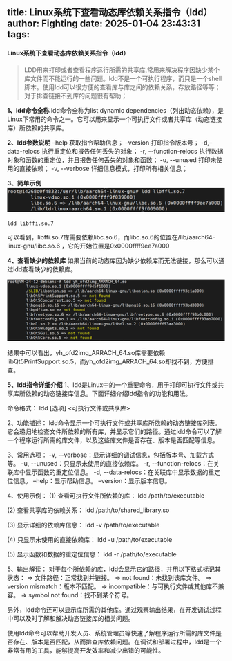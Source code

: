 title: Linux系统下查看动态库依赖关系指令（ldd）
author: Fighting
date: 2025-01-04 23:43:31
tags:
---
#### Linux系统下查看动态库依赖关系指令（ldd）
> LDD用来打印或者查看程序运行所需的共享库,常用来解决程序因缺少某个库文件而不能运行的一些问题。ldd不是一个可执行程序，而只是一个shell脚本。使用ldd可以很方便的查看库与库之间的依赖关系，存放路径等等；对于排查链接不到库的问题很有帮助；

**1、ldd命令全称**
ldd命令全称为list dynamic dependencies（列出动态依赖），是Linux下常用的命令之一。它可以用来显示一个可执行文件或者共享库（动态链接库）所依赖的共享库。

**2、ldd参数说明**
–help 获取指令帮助信息；
–version 打印指令版本号；
-d,–data-relocs 执行重定位和报告任何丢失的对象；
-r, --function-relocs 执行数据对象和函数的重定位，并且报告任何丢失的对象和函数；
-u, --unused 打印未使用的直接依赖；
-v, --verbose 详细信息模式，打印所有相关信息；

**3、简单示例**
![Example Image](/images/pasted-0.png)
```
ldd libffi.so.7
```
可以看到，libffi.so.7库需要依赖libc.so.6，而libc.so.6的位置在/lib/aarch64-linux-gnu/libc.so.6 ，它的开始位置是0x0000ffff9ee7a000

**4、查看缺少的依赖库**
如果当前的动态库因为缺少依赖库而无法链接，那么可以通过ldd查看缺少的依赖库。

![Example Image](/images/pasted-1.png)

结果中可以看出，yh_ofd2img_ARRACH_64.so库需要依赖libQt5PrintSupport.so.5，而yh_ofd2img_ARRACH_64.so却找不到，方便排查。

<!-- more -->

**5、ldd指令详细介绍**
1、ldd是Linux中的一个重要命令，用于打印可执行文件或共享库所依赖的动态链接库信息。下面详细介绍ldd指令的功能和用法。

命令格式： ldd [选项] <可执行文件或共享库>

2、功能描述： ldd命令显示一个可执行文件或共享库所依赖的动态链接库列表。它会递归地检查文件所依赖的所有库，并显示它们的路径。通过ldd命令可以了解一个程序运行所需的库文件，以及这些库文件是否存在、版本是否匹配等信息。

3、常用选项： -v, --verbose：显示详细的调试信息，包括版本号、加载方式等。 -u, --unused：只显示未使用的直接依赖库。 -r, --function-relocs：在关联库中显示函数的重定位信息。 -d, --data-relocs：在关联库中显示数据的重定位信息。 –help：显示帮助信息。 –version：显示版本信息。

4、使用示例： (1) 查看可执行文件所依赖的库： ldd /path/to/executable

(2) 查看共享库的依赖关系： ldd /path/to/shared_library.so

(3) 显示详细的依赖库信息： ldd -v /path/to/executable

(4) 只显示未使用的直接依赖库： ldd -u /path/to/executable

(5) 显示函数和数据的重定位信息： ldd -r /path/to/executable

5、输出解读： 对于每个所依赖的库，ldd会显示它的路径，并用以下格式标记其状态： => 文件路径：正常找到并链接。 => not found：未找到该库文件。 => version mismatch：版本不匹配。 => incompatible：与可执行文件或其他库不兼容。 => symbol not found：找不到某个符号。

另外，ldd命令还可以显示库所需的其他库。通过观察输出结果，在开发调试过程中可以及时了解和解决动态链接库的相关问题。

使用ldd命令可以帮助开发人员、系统管理员等快速了解程序运行所需的库文件是否存在、版本是否匹配，从而排查库依赖问题。在调试和部署过程中，ldd是一个非常有用的工具，能够提高开发效率和减少出错的可能性。